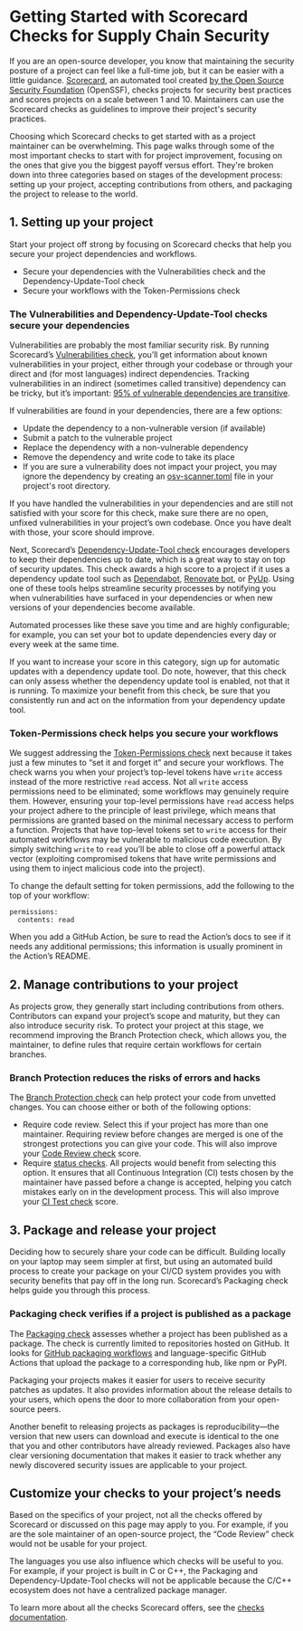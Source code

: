 # Getting Started with Scorecard Checks for Supply Chain Security

If you are an open-source developer, you know that maintaining the security posture of a project can feel like a full-time job, but it can be easier with a little guidance. [Scorecard](https://github.com/ossf/scorecard#openssf-scorecard), an automated tool created [by the Open Source Security Foundation](https://openssf.org/) (OpenSSF), checks projects for security best practices and scores projects on a scale between 1 and 10. Maintainers can use the Scorecard checks as guidelines to improve their project's security practices.

Choosing which Scorecard checks to get started with as a project maintainer can be overwhelming. This page walks through some of the most important checks to start with for project improvement, focusing on the ones that give you the biggest payoff versus effort. They're broken down into three categories based on stages of the development process: setting up your project, accepting contributions from others, and packaging the project to release to the world.

## 1. Setting up your project

Start your project off strong by focusing on Scorecard checks that help you secure your project dependencies and workflows.

- Secure your dependencies with the Vulnerabilities check and the Dependency-Update-Tool check
- Secure your workflows with the Token-Permissions check

### The Vulnerabilities and Dependency-Update-Tool checks secure your dependencies

Vulnerabilities are probably the most familiar security risk. By running Scorecard’s [Vulnerabilities check](https://github.com/ossf/scorecard/blob/main/docs/checks.md#vulnerabilities), you’ll get information about known vulnerabilities in your project, either through your codebase or through your direct and (for most languages) indirect dependencies. Tracking vulnerabilities in an indirect (sometimes called transitive) dependency can be tricky, but it’s important: [95% of vulnerable dependencies are transitive](https://www.endorlabs.com/state-of-dependency-management).

If vulnerabilities are found in your dependencies, there are a few options:

- Update the dependency to a non-vulnerable version (if available)
- Submit a patch to the vulnerable project
- Replace the dependency with a non-vulnerable dependency
- Remove the dependency and write code to take its place
- If you are sure a vulnerability does not impact your project, you may ignore the dependency by creating an [osv-scanner.toml](https://google.github.io/osv-scanner/configuration/#ignore-vulnerabilities-by-id) file in your project's root directory.

If you have handled the vulnerabilities in your dependencies and are still not satisfied with your score for this check, make sure there are no open, unfixed vulnerabilities in your project’s own codebase. Once you have dealt with those, your score should improve.

Next, Scorecard’s [Dependency-Update-Tool check](https://github.com/ossf/scorecard/blob/main/docs/checks.md#dependency-update-tool) encourages developers to keep their dependencies up to date, which is a great way to stay on top of security updates. This check awards a high score to a project if it uses a dependency update tool such as [Dependabot](https://docs.github.com/code-security/dependabot), [Renovate bot](https://docs.renovatebot.com/), or [PyUp](https://github.com/pyupio/pyup#readme). Using one of these tools helps streamline security processes by notifying you when vulnerabilities have surfaced in your dependencies or when new versions of your dependencies become available.

Automated processes like these save you time and are highly configurable; for example, you can set your bot to update dependencies every day or every week at the same time.

If you want to increase your score in this category, sign up for automatic updates with a dependency update tool. Do note, however, that this check can only assess whether the dependency update tool is enabled, not that it is running. To maximize your benefit from this check, be sure that you consistently run and act on the information from your dependency update tool.

### Token-Permissions check helps you secure your workflows

We suggest addressing the [Token-Permissions check](https://github.com/ossf/scorecard/blob/main/docs/checks.md#token-permissions) next because it takes just a few minutes to “set it and forget it” and secure your workflows. The check warns you when your project’s top-level tokens have `write` access instead of the more restrictive `read` access. Not all `write` access permissions need to be eliminated; some workflows may genuinely require them. However, ensuring your top-level permissions have `read` access helps your project adhere to the principle of least privilege, which means that permissions are granted based on the minimal necessary access to perform a function. Projects that have top-level tokens set to `write` access for their automated workflows may be vulnerable to malicious code execution. By simply switching `write` to `read` you’ll be able to close off a powerful attack vector (exploiting compromised tokens that have write permissions and using them to inject malicious code into the project).

To change the default setting for token permissions, add the following to the top of your workflow:

```
permissions:
  contents: read
```

When you add a GitHub Action, be sure to read the Action’s docs to see if it needs any additional permissions; this information is usually prominent in the Action’s README.

## 2. Manage contributions to your project

As projects grow, they generally start including contributions from others. Contributors can expand your project’s scope and maturity, but they can also introduce security risk. To protect your project at this stage, we recommend improving the Branch Protection check, which allows you, the maintainer, to define rules that require certain workflows for certain branches.

### Branch Protection reduces the risks of errors and hacks

The [Branch Protection check](https://github.com/ossf/scorecard/blob/main/docs/checks.md#branch-protection) can help protect your code from unvetted changes. You can choose either or both of the following options:

- Require code review. Select this if your project has more than one maintainer. Requiring review before changes are merged is one of the strongest protections you can give your code. This will also improve your [Code Review check](https://github.com/ossf/scorecard/blob/main/docs/checks.md#code-review) score.
- Require [status checks](https://docs.github.com/pull-requests/collaborating-with-pull-requests/collaborating-on-repositories-with-code-quality-features/about-status-checks). All projects would benefit from selecting this option. It ensures that all Continuous Integration (CI) tests chosen by the maintainer have passed before a change is accepted, helping you catch mistakes early on in the development process. This will also improve your [CI Test check](https://github.com/ossf/scorecard/blob/main/docs/checks.md#ci-tests) score.

## 3. Package and release your project

Deciding how to securely share your code can be difficult. Building locally on your laptop may seem simpler at first, but using an automated build process to create your package on your CI/CD system provides you with security benefits that pay off in the long run. Scorecard’s Packaging check helps guide you through this process.

### Packaging check verifies if a project is published as a package

The [Packaging check](https://github.com/ossf/scorecard/blob/main/docs/checks.md#packaging) assesses whether a project has been published as a package. The check is currently limited to repositories hosted on GitHub. It looks for [GitHub packaging workflows](https://docs.github.com/packages/learn-github-packages/publishing-a-package) and language-specific GitHub Actions that upload the package to a corresponding hub, like npm or PyPI.

Packaging your projects makes it easier for users to receive security patches as updates. It also provides information about the release details to your users, which opens the door to more collaboration from your open-source peers.

Another benefit to releasing projects as packages is reproducibility—the version that new users can download and execute is identical to the one that you and other contributors have already reviewed. Packages also have clear versioning documentation that makes it easier to track whether any newly discovered security issues are applicable to your project.

## Customize your checks to your project’s needs

Based on the specifics of your project, not all the checks offered by Scorecard or discussed on this page may apply to you. For example, if you are the sole maintainer of an open-source project, the “Code Review” check would not be usable for your project.

The languages you use also influence which checks will be useful to you. For example, if your project is built in C or C++, the Packaging and Dependency-Update-Tool checks will not be applicable because the C/C++ ecosystem does not have a centralized package manager.

To learn more about all the checks Scorecard offers, see the [checks documentation](https://github.com/ossf/scorecard/blob/main/docs/checks.md#check-documentation).
